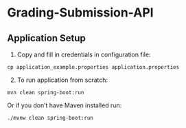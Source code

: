 # Grading-Submission-API

## Application Setup
1. Copy and fill in credentials in configuration file:
```
cp application_example.properties application.properties
```
2. To run application from scratch:
```
mvn clean spring-boot:run
```
Or if you don’t have Maven installed run:
```
./mvnw clean spring-boot:run
```
